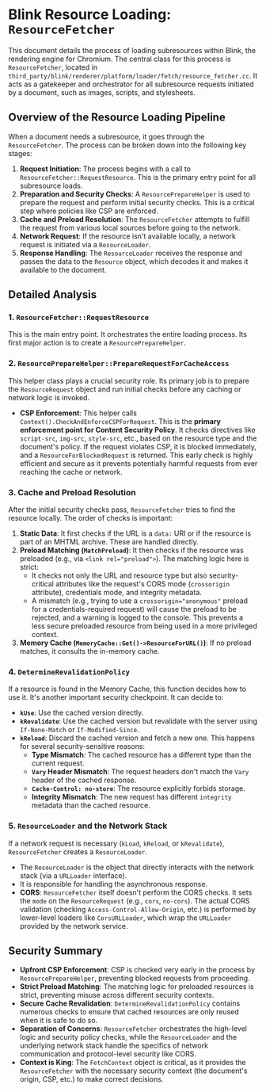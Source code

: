 # Blink Resource Loading: `ResourceFetcher`

This document details the process of loading subresources within Blink, the rendering engine for Chromium. The central class for this process is `ResourceFetcher`, located in `third_party/blink/renderer/platform/loader/fetch/resource_fetcher.cc`. It acts as a gatekeeper and orchestrator for all subresource requests initiated by a document, such as images, scripts, and stylesheets.

## Overview of the Resource Loading Pipeline

When a document needs a subresource, it goes through the `ResourceFetcher`. The process can be broken down into the following key stages:

1.  **Request Initiation**: The process begins with a call to `ResourceFetcher::RequestResource`. This is the primary entry point for all subresource loads.
2.  **Preparation and Security Checks**: A `ResourcePrepareHelper` is used to prepare the request and perform initial security checks. This is a critical step where policies like CSP are enforced.
3.  **Cache and Preload Resolution**: The `ResourceFetcher` attempts to fulfill the request from various local sources before going to the network.
4.  **Network Request**: If the resource isn't available locally, a network request is initiated via a `ResourceLoader`.
5.  **Response Handling**: The `ResourceLoader` receives the response and passes the data to the `Resource` object, which decodes it and makes it available to the document.

## Detailed Analysis

### 1. `ResourceFetcher::RequestResource`

This is the main entry point. It orchestrates the entire loading process. Its first major action is to create a `ResourcePrepareHelper`.

### 2. `ResourcePrepareHelper::PrepareRequestForCacheAccess`

This helper class plays a crucial security role. Its primary job is to prepare the `ResourceRequest` object and run initial checks before any caching or network logic is invoked.

*   **CSP Enforcement**: This helper calls `Context().CheckAndEnforceCSPForRequest`. This is the **primary enforcement point for Content Security Policy**. It checks directives like `script-src`, `img-src`, `style-src`, etc., based on the resource type and the document's policy. If the request violates CSP, it is blocked immediately, and a `ResourceForBlockedRequest` is returned. This early check is highly efficient and secure as it prevents potentially harmful requests from ever reaching the cache or network.

### 3. Cache and Preload Resolution

After the initial security checks pass, `ResourceFetcher` tries to find the resource locally. The order of checks is important:

1.  **Static Data**: It first checks if the URL is a `data:` URI or if the resource is part of an MHTML archive. These are handled directly.
2.  **Preload Matching (`MatchPreload`)**: It then checks if the resource was preloaded (e.g., via `<link rel="preload">`). The matching logic here is strict:
    *   It checks not only the URL and resource type but also security-critical attributes like the request's CORS mode (`crossorigin` attribute), credentials mode, and integrity metadata.
    *   A mismatch (e.g., trying to use a `crossorigin="anonymous"` preload for a credentials-required request) will cause the preload to be rejected, and a warning is logged to the console. This prevents a less secure preloaded resource from being used in a more privileged context.
3.  **Memory Cache (`MemoryCache::Get()->ResourceForURL()`)**: If no preload matches, it consults the in-memory cache.

### 4. `DetermineRevalidationPolicy`

If a resource is found in the Memory Cache, this function decides how to use it. It's another important security checkpoint. It can decide to:

*   **`kUse`**: Use the cached version directly.
*   **`kRevalidate`**: Use the cached version but revalidate with the server using `If-None-Match` or `If-Modified-Since`.
*   **`kReload`**: Discard the cached version and fetch a new one. This happens for several security-sensitive reasons:
    *   **Type Mismatch**: The cached resource has a different type than the current request.
    *   **`Vary` Header Mismatch**: The request headers don't match the `Vary` header of the cached response.
    *   **`Cache-Control: no-store`**: The resource explicitly forbids storage.
    *   **Integrity Mismatch**: The new request has different `integrity` metadata than the cached resource.

### 5. `ResourceLoader` and the Network Stack

If a network request is necessary (`kLoad`, `kReload`, or `kRevalidate`), `ResourceFetcher` creates a `ResourceLoader`.

*   The `ResourceLoader` is the object that directly interacts with the network stack (via a `URLLoader` interface).
*   It is responsible for handling the asynchronous response.
*   **CORS**: `ResourceFetcher` itself doesn't perform the CORS checks. It sets the `mode` on the `ResourceRequest` (e.g., `cors`, `no-cors`). The actual CORS validation (checking `Access-Control-Allow-Origin`, etc.) is performed by lower-level loaders like `CorsURLLoader`, which wrap the `URLLoader` provided by the network service.

## Security Summary

*   **Upfront CSP Enforcement**: CSP is checked very early in the process by `ResourcePrepareHelper`, preventing blocked requests from proceeding.
*   **Strict Preload Matching**: The matching logic for preloaded resources is strict, preventing misuse across different security contexts.
*   **Secure Cache Revalidation**: `DetermineRevalidationPolicy` contains numerous checks to ensure that cached resources are only reused when it is safe to do so.
*   **Separation of Concerns**: `ResourceFetcher` orchestrates the high-level logic and security policy checks, while the `ResourceLoader` and the underlying network stack handle the specifics of network communication and protocol-level security like CORS.
*   **Context is King**: The `FetchContext` object is critical, as it provides the `ResourceFetcher` with the necessary security context (the document's origin, CSP, etc.) to make correct decisions.